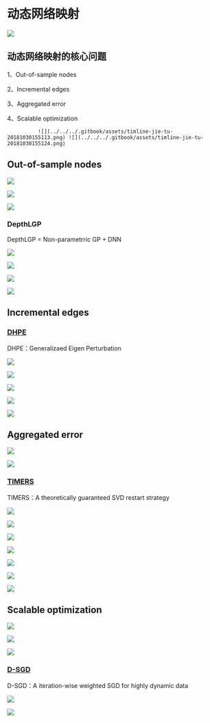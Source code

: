 # 动态网络映射

![](../../../.gitbook/assets/timline-jie-tu-20181030154703.png)

## 动态网络映射的核心问题

1、Out-of-sample nodes

2、Incremental edges

3、Aggregated error

4、Scalable optimization

              ![](../../../.gitbook/assets/timline-jie-tu-20181030155113.png) ![](../../../.gitbook/assets/timline-jie-tu-20181030155124.png) 

## Out-of-sample nodes

![](../../../.gitbook/assets/timline-jie-tu-20181030161338.png)

![](../../../.gitbook/assets/timline-jie-tu-20181030162355.png)

![](../../../.gitbook/assets/timline-jie-tu-20181030162422.png)

### DepthLGP

DepthLGP = Non-parametrric GP + DNN

![](../../../.gitbook/assets/timline-jie-tu-20181030162459.png)

![](../../../.gitbook/assets/timline-jie-tu-20181030162521.png)

![](../../../.gitbook/assets/timline-jie-tu-20181030162544.png)

![](../../../.gitbook/assets/timline-jie-tu-20181030162608.png)

## Incremental edges

### [DHPE](http://media.cs.tsinghua.edu.cn/~multimedia/cuipeng/papers/High-orderDynamic.pdf)

DHPE：Generalizaed Eigen Perturbation

![](../../../.gitbook/assets/timline-jie-tu-20181030163607.png)

![](../../../.gitbook/assets/timline-jie-tu-20181030163645.png)

![](../../../.gitbook/assets/timline-jie-tu-20181030163904.png)

![](../../../.gitbook/assets/timline-jie-tu-20181030163927.png)

![](../../../.gitbook/assets/timline-jie-tu-20181030163949.png)

## Aggregated error

![](../../../.gitbook/assets/timline-jie-tu-20181030164021.png)

![](../../../.gitbook/assets/timline-jie-tu-20181030164052.png)

### [TIMERS](https://www.aaai.org/ocs/index.php/AAAI/AAAI18/paper/viewFile/16674/15691)

TIMERS：A theoretically guaranteed SVD restart strategy

![](../../../.gitbook/assets/timline-jie-tu-20181030164120.png)

![](../../../.gitbook/assets/timline-jie-tu-20181030164224.png)

![](../../../.gitbook/assets/timline-jie-tu-20181030164247.png)

![](../../../.gitbook/assets/timline-jie-tu-20181030164312.png)

![](../../../.gitbook/assets/timline-jie-tu-20181030164331.png)

![](../../../.gitbook/assets/timline-jie-tu-20181030164400.png)

![](../../../.gitbook/assets/timline-jie-tu-20181030164427.png)

## Scalable optimization

![](../../../.gitbook/assets/timline-jie-tu-20181030164454.png)

![](../../../.gitbook/assets/timline-jie-tu-20181030164606.png)

![](../../../.gitbook/assets/timline-jie-tu-20181030164627.png)

### [D-SGD](http://pengcui.thumedialab.com/papers/NE-ScalableOptimization.pdf)

D-SGD：A iteration-wise weighted SGD for highly dynamic data

![](../../../.gitbook/assets/timline-jie-tu-20181030164647.png)

![](../../../.gitbook/assets/timline-jie-tu-20181030164710.png)

